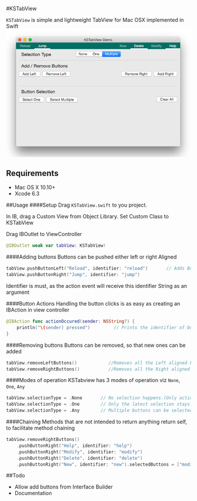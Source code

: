 #KSTabView

`KSTabView` is simple and lightweight TabView for Mac OSX implemented in Swift
![](./demo.png)

## Requirements
- Mac OS X 10.10+
- Xcode 6.3

##Usage
####Setup
Drag `KSTabView.swift` to you project.

In IB, drag a Custom View from Object Library. Set Custom Class to KSTabView

Drag IBOutlet to ViewController
```swift
@IBOutlet weak var tabView: KSTabView!
```
####Adding buttons
Buttons can be pushed either left or right Aligned
```swift
tabView.pushButtonLeft("Reload", identifier: "reload")       // Adds Button with title "Reload" and identifier "reload" aligned Left
tabView.pushButtonRight("Jump", identifier: "jump")
```
Identifier is must, as the action event will receive this identifier String as an argument

####Button Actions
Handling the button clicks is as easy as creating an IBAction in view controller
```swift
@IBAction func actionOccured(sender: NSString?) {
    println("\(sender) pressed")         // Prints the identifier of button that is clicked
}

```
####Removing buttons
Buttons can be removed, so that new ones can be added
```swift
tabView.removeLeftButtons()            //Removes all the Left aligned buttons
tabView.removeRightButtons()           //Removes all the Right aligned buttons
```
####Modes of operation
KSTabview has 3 modes of operation viz `None`, `One`, `Any`
```swift
tabView.selectionType = .None       // No selection happens.(Only action triggers)
tabView.selectionType = .One        // Only the latest selection stays
tabView.selectionType = .Any        // Multiple buttons can be selected
```
####Chaining
Methods that are not intended to return anything return self, to facilitate method chaining
```swift
tabView.removeRightButtons()
    .pushButtonRight("Help", identifier: "help")
    .pushButtonRight("Modify", identifier: "modify")
    .pushButtonRight("Delete", identifier: "delete")
    .pushButtonRight("New", identifier: "new").selectedButtons = ["modify"]
```
##Todo
- Allow add buttons from Interface Builder
- Documentation
